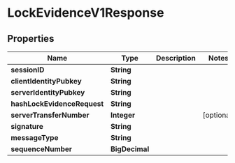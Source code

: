 

# LockEvidenceV1Response


## Properties

| Name | Type | Description | Notes |
|------------ | ------------- | ------------- | -------------|
|**sessionID** | **String** |  |  |
|**clientIdentityPubkey** | **String** |  |  |
|**serverIdentityPubkey** | **String** |  |  |
|**hashLockEvidenceRequest** | **String** |  |  |
|**serverTransferNumber** | **Integer** |  |  [optional] |
|**signature** | **String** |  |  |
|**messageType** | **String** |  |  |
|**sequenceNumber** | **BigDecimal** |  |  |



